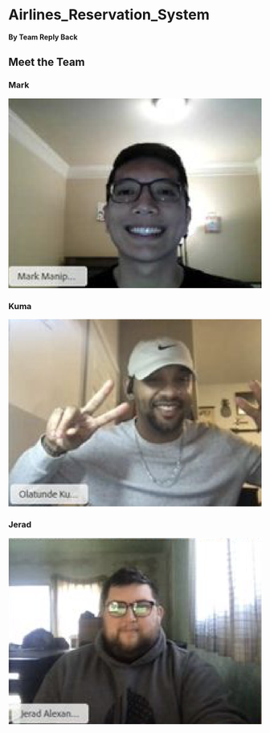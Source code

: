 # Airlines_Reservation_System
**By Team Reply Back**

## Meet the Team

### Mark


![screen\s](images/Mark.png)

### Kuma

![screen\s](images/Kuma.png)

### Jerad


![screen\s](images/Jerad.png)
